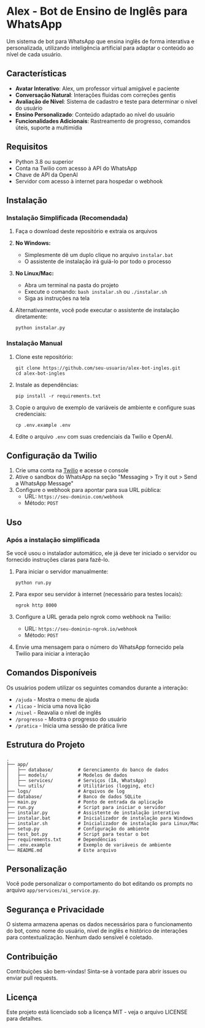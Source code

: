 # Alex - Bot de Ensino de Inglês para WhatsApp

Um sistema de bot para WhatsApp que ensina inglês de forma interativa e personalizada, utilizando inteligência artificial para adaptar o conteúdo ao nível de cada usuário.

## Características

- **Avatar Interativo**: Alex, um professor virtual amigável e paciente
- **Conversação Natural**: Interações fluidas com correções gentis
- **Avaliação de Nível**: Sistema de cadastro e teste para determinar o nível do usuário
- **Ensino Personalizado**: Conteúdo adaptado ao nível do usuário
- **Funcionalidades Adicionais**: Rastreamento de progresso, comandos úteis, suporte a multimídia

## Requisitos

- Python 3.8 ou superior
- Conta na Twilio com acesso à API do WhatsApp
- Chave de API da OpenAI
- Servidor com acesso à internet para hospedar o webhook

## Instalação

### Instalação Simplificada (Recomendada)

1. Faça o download deste repositório e extraia os arquivos

2. **No Windows:**
   - Simplesmente dê um duplo clique no arquivo `instalar.bat`
   - O assistente de instalação irá guiá-lo por todo o processo

3. **No Linux/Mac:**
   - Abra um terminal na pasta do projeto
   - Execute o comando: `bash instalar.sh` ou `./instalar.sh`
   - Siga as instruções na tela

4. Alternativamente, você pode executar o assistente de instalação diretamente:
   ```
   python instalar.py
   ```

### Instalação Manual

1. Clone este repositório:
   ```
   git clone https://github.com/seu-usuario/alex-bot-ingles.git
   cd alex-bot-ingles
   ```

2. Instale as dependências:
   ```
   pip install -r requirements.txt
   ```

3. Copie o arquivo de exemplo de variáveis de ambiente e configure suas credenciais:
   ```
   cp .env.example .env
   ```

4. Edite o arquivo `.env` com suas credenciais da Twilio e OpenAI.

## Configuração da Twilio

1. Crie uma conta na [Twilio](https://www.twilio.com/) e acesse o console
2. Ative o sandbox do WhatsApp na seção "Messaging > Try it out > Send a WhatsApp Message"
3. Configure o webhook para apontar para sua URL pública:
   - URL: `https://seu-dominio.com/webhook`
   - Método: `POST`

## Uso

### Após a instalação simplificada

Se você usou o instalador automático, ele já deve ter iniciado o servidor ou fornecido instruções claras para fazê-lo.

1. Para iniciar o servidor manualmente:
   ```
   python run.py
   ```

2. Para expor seu servidor à internet (necessário para testes locais):
   ```
   ngrok http 8000
   ```

3. Configure a URL gerada pelo ngrok como webhook na Twilio:
   - URL: `https://seu-dominio-ngrok.io/webhook`
   - Método: `POST`

4. Envie uma mensagem para o número do WhatsApp fornecido pela Twilio para iniciar a interação

## Comandos Disponíveis

Os usuários podem utilizar os seguintes comandos durante a interação:

- `/ajuda` - Mostra o menu de ajuda
- `/licao` - Inicia uma nova lição
- `/nivel` - Reavalia o nível de inglês
- `/progresso` - Mostra o progresso do usuário
- `/pratica` - Inicia uma sessão de prática livre

## Estrutura do Projeto

```
.
├── app/
│   ├── database/         # Gerenciamento do banco de dados
│   ├── models/           # Modelos de dados
│   ├── services/         # Serviços (IA, WhatsApp)
│   └── utils/            # Utilitários (logging, etc)
├── logs/                 # Arquivos de log
├── database/             # Banco de dados SQLite
├── main.py               # Ponto de entrada da aplicação
├── run.py                # Script para iniciar o servidor
├── instalar.py           # Assistente de instalação interativo
├── instalar.bat          # Inicializador de instalação para Windows
├── instalar.sh           # Inicializador de instalação para Linux/Mac
├── setup.py              # Configuração do ambiente
├── test_bot.py           # Script para testar o bot
├── requirements.txt      # Dependências
├── .env.example          # Exemplo de variáveis de ambiente
└── README.md             # Este arquivo
```

## Personalização

Você pode personalizar o comportamento do bot editando os prompts no arquivo `app/services/ai_service.py`.

## Segurança e Privacidade

O sistema armazena apenas os dados necessários para o funcionamento do bot, como nome do usuário, nível de inglês e histórico de interações para contextualização. Nenhum dado sensível é coletado.

## Contribuição

Contribuições são bem-vindas! Sinta-se à vontade para abrir issues ou enviar pull requests.

## Licença

Este projeto está licenciado sob a licença MIT - veja o arquivo LICENSE para detalhes.